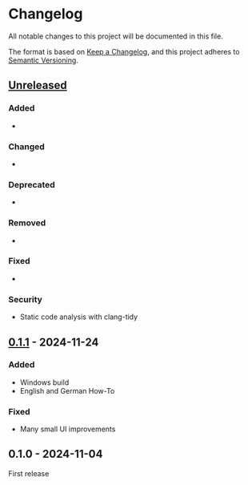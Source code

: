 # Changelog

All notable changes to this project will be documented in this file.

The format is based on [Keep a Changelog](https://keepachangelog.com/en/1.1.0/),
and this project adheres to [Semantic Versioning](https://semver.org/spec/v2.0.0.html).

## [Unreleased]

[unreleased]: https://github.com/jo-hannes/Aqua-mixtura/compare/v0.1.1...HEAD

### Added
* 

### Changed
* 

### Deprecated
* 

### Removed
* 

### Fixed
* 

### Security
* Static code analysis with clang-tidy


## [0.1.1] - 2024-11-24

[0.1.1]: https://github.com/jo-hannes/Aqua-mixtura/compare/v0.1.0...v0.1.1

### Added
* Windows build
* English and German How-To

### Fixed
* Many small UI improvements


## 0.1.0 - 2024-11-04

First release

